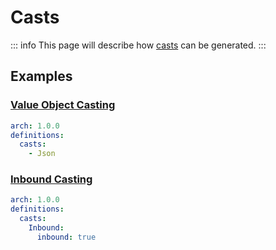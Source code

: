 # Casts

::: info
This page will describe how [casts](https://laravel.com/docs/10.x/eloquent-mutators#custom-casts) can be generated.
:::

## Examples

### [Value Object Casting](https://laravel.com/docs/10.x/eloquent-mutators#value-object-casting)

```yaml
arch: 1.0.0
definitions:
  casts:
    - Json
```

### [Inbound Casting](https://laravel.com/docs/10.x/eloquent-mutators#inbound-casting)

```yaml
arch: 1.0.0
definitions:
  casts:
    Inbound:
      inbound: true
```

